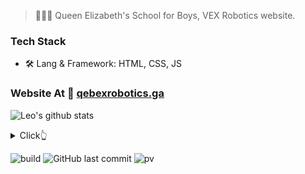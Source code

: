 > 👨🏻‍💻 Queen Elizabeth's School for Boys, VEX Robotics website. 

### Tech Stack

- 🛠 Lang & Framework: HTML, CSS, JS

### Website At 📝 [qebexrobotics.ga](https://qevexrobotics.ga)





![Leo's github stats](https://github-readme-stats.vercel.app/api?username=mopig&show_icons=true&theme=dracula&hide=stars,issues)

<details>
  <summary>Click👆</summary>
  <pre>
  🤷‍♂️
  </pre>
</details>

![build](https://github.com/mopig/mopig/workflows/build/badge.svg)
![GitHub last commit](https://img.shields.io/github/last-commit/mopig/mopig)
![pv](https://pageview.vercel.app/?github_user=mopig)

